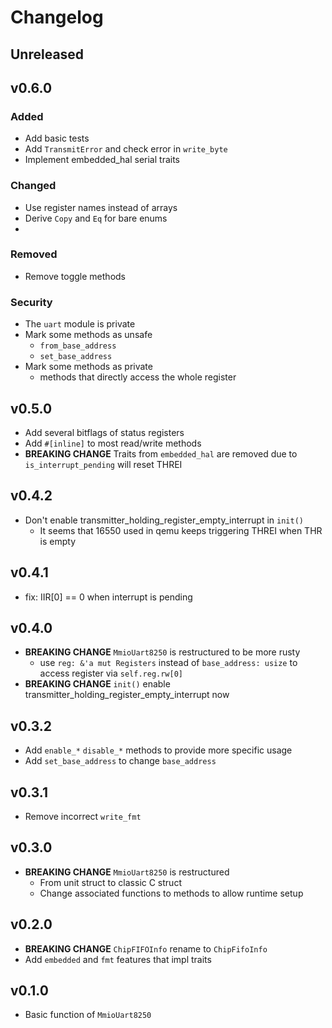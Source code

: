 # Changelog

## Unreleased

## v0.6.0

### Added

- Add basic tests
- Add `TransmitError` and check error in `write_byte`
- Implement embedded_hal serial traits

### Changed

- Use register names instead of arrays
- Derive `Copy` and `Eq` for bare enums
-

### Removed

- Remove toggle methods

### Security

- The `uart` module is private
- Mark some methods as unsafe
  - `from_base_address`
  - `set_base_address`
- Mark some methods as private
  - methods that directly access the whole register

## v0.5.0

- Add several bitflags of status registers
- Add `#[inline]` to most read/write methods
- **BREAKING CHANGE** Traits from `embedded_hal` are removed due to `is_interrupt_pending` will reset THREI

## v0.4.2

- Don't enable transmitter_holding_register_empty_interrupt in `init()`
  - It seems that 16550 used in qemu keeps triggering THREI when THR is empty

## v0.4.1

- fix: IIR[0] == 0 when interrupt is pending

## v0.4.0

- **BREAKING CHANGE** `MmioUart8250` is restructured to be more rusty
  - use `reg: &'a mut Registers` instead of `base_address: usize` to access register via `self.reg.rw[0]`
- **BREAKING CHANGE** `init()` enable transmitter_holding_register_empty_interrupt now

## v0.3.2

- Add `enable_*` `disable_*` methods to provide more specific usage
- Add `set_base_address` to change `base_address`

## v0.3.1

- Remove incorrect `write_fmt`

## v0.3.0

- **BREAKING CHANGE** `MmioUart8250` is restructured
  - From unit struct to classic C struct
  - Change associated functions to methods to allow runtime setup

## v0.2.0

- **BREAKING CHANGE** `ChipFIFOInfo` rename to `ChipFifoInfo`
- Add `embedded` and `fmt` features that impl traits

## v0.1.0

- Basic function of `MmioUart8250`

